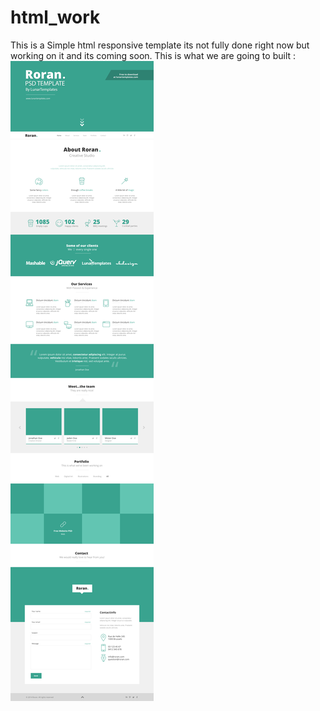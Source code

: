 # html_work
This is a Simple html responsive template its not fully done right now but working on it and its coming soon.
This is what we are going to built :
![Alt text](RoranFreeWebsitePSDTemplate.png "PSD Design")
